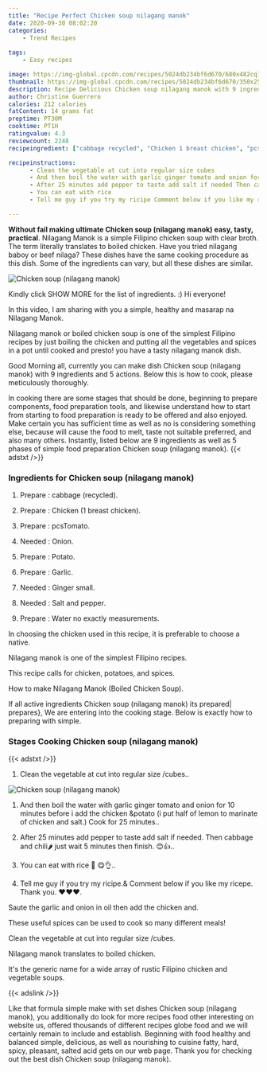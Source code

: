 ```yaml
---
title: "Recipe Perfect Chicken soup nilagang manok"
date: 2020-09-30 08:02:20
categories:
    - Trend Recipes
    
tags:
    - Easy recipes

image: https://img-global.cpcdn.com/recipes/5024db234bf6d670/680x482cq70/chicken-soup-nilagang-manok-recipe-main-photo.jpg
thumbnail: https://img-global.cpcdn.com/recipes/5024db234bf6d670/350x250cq70/chicken-soup-nilagang-manok-recipe-main-photo.jpg
description: Recipe Delicious Chicken soup nilagang manok with 9 ingredients and 5 stages of easy cooking.
author: Christine Guerrero
calories: 212 calories
fatContent: 14 grams fat
preptime: PT30M
cooktime: PT1H
ratingvalue: 4.3
reviewcount: 2248
recipeingredient: ["cabbage recycled", "Chicken 1 breast chicken", "pcsTomato", "Onion", "Potato", "Garlic", "Ginger small", "Salt and pepper", "Water no exactly measurements"]

recipeinstructions: 
      - Clean the vegetable at cut into regular size cubes 
      - And then boil the water with garlic ginger tomato and onion for 10 minutes before i add the chicken potato i put half of lemon to marinate of chicken and salt Cook for 25 minutes 
      - After 25 minutes add pepper to taste add salt if needed Then cabbage and chili just wait 5 minutes then finish  
      - You can eat with rice   
      - Tell me guy if you try my ricipe Comment below if you like my ricepe Thank you 

---
```




**Without fail making ultimate Chicken soup (nilagang manok) easy, tasty, practical**. Nilagang Manok is a simple Filipino chicken soup with clear broth. The term literally translates to boiled chicken. Have you tried nilagang baboy or beef nilaga? These dishes have the same cooking procedure as this dish. Some of the ingredients can vary, but all these dishes are similar.


![Chicken soup (nilagang manok)](https://img-global.cpcdn.com/recipes/5024db234bf6d670/680x482cq70/chicken-soup-nilagang-manok-recipe-main-photo.jpg "Chicken soup (nilagang manok)")



Kindly click SHOW MORE for the list of ingredients. :) Hi everyone!

In this video, I am sharing with you a simple, healthy and masarap na Nilagang Manok.

Nilagang manok or boiled chicken soup is one of the simplest Filipino recipes by just boiling the chicken and putting all the vegetables and spices in a pot until cooked and presto! you have a tasty nilagang manok dish.


Good Morning all, currently you can make dish Chicken soup (nilagang manok) with 9 ingredients and 5 actions. Below this is how to cook, please meticulously thoroughly.

In cooking there are some stages that should be done, beginning to prepare components, food preparation tools, and likewise understand how to start from starting to food preparation is ready to be offered and also enjoyed. Make certain you has sufficient time as well as no is considering something else, because will cause the food to melt, taste not suitable preferred, and also many others. Instantly, listed below are 9 ingredients as well as 5 phases of simple food preparation Chicken soup (nilagang manok).
{{< adstxt />}}

### Ingredients for Chicken soup (nilagang manok)


1. Prepare  : cabbage (recycled).

1. Prepare  : Chicken (1 breast chicken).

1. Prepare  : pcsTomato.

1. Needed  : Onion.

1. Prepare  : Potato.

1. Prepare  : Garlic.

1. Needed  : Ginger small.

1. Needed  : Salt and pepper.

1. Prepare  : Water no exactly measurements.


In choosing the chicken used in this recipe, it is preferable to choose a native.

Nilagang manok is one of the simplest Filipino recipes.

This recipe calls for chicken, potatoes, and spices.

How to make Nilagang Manok (Boiled Chicken Soup).


If all active ingredients Chicken soup (nilagang manok) its prepared| prepares}, We are entering into the cooking stage. Below is exactly how to preparing with simple.

### Stages Cooking Chicken soup (nilagang manok)

{{< adstxt />}}


1. Clean the vegetable at cut into regular size /cubes..



![Chicken soup (nilagang manok)](https://img-global.cpcdn.com/steps/73bb4ee724424cbe/160x128cq70/chicken-soup-nilagang-manok-recipe-step-1-photo.jpg" "Chicken soup (nilagang manok)")



1. And then boil the water with garlic ginger tomato and onion for 10 minutes before i add the chicken &amp;potato (i put half of lemon to marinate of chicken and salt.) Cook for 25 minutes..



1. After 25 minutes add pepper to taste add salt if needed. Then cabbage and chili🌶 just wait 5 minutes then finish. 😊👍..



1. You can eat with rice 🍚 😋👌..



1. Tell me guy if you try my ricipe.&amp; Comment below if you like my ricepe. Thank you. ❤❤❤.




Saute the garlic and onion in oil then add the chicken and.

These useful spices can be used to cook so many different meals!

Clean the vegetable at cut into regular size /cubes.

Nilagang manok translates to boiled chicken.

It&#39;s the generic name for a wide array of rustic Filipino chicken and vegetable soups.


{{< adslink />}}

Like that formula simple make with set dishes Chicken soup (nilagang manok), you additionally do look for more recipes food other interesting on website us, offered thousands of different recipes globe food and we will certainly remain to include and establish. Beginning with food healthy and balanced simple, delicious, as well as nourishing to cuisine fatty, hard, spicy, pleasant, salted acid gets on our web page. Thank you for checking out the best dish Chicken soup (nilagang manok).
